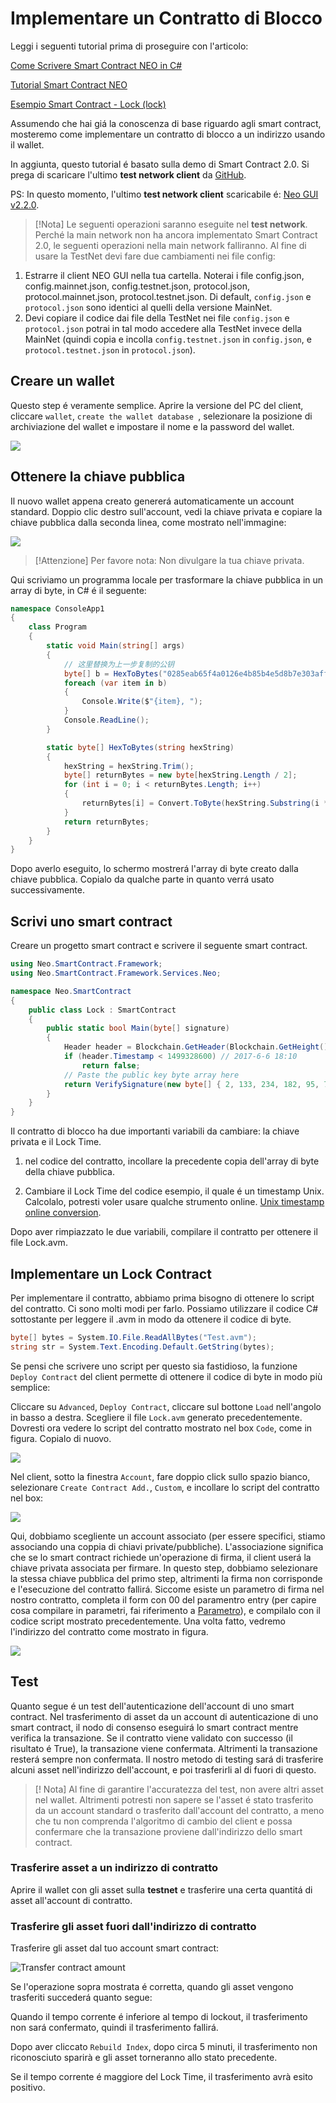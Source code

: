 # Implementare un Contratto di Blocco

Leggi i seguenti tutorial prima di proseguire con l'articolo:

[Come Scrivere Smart Contract NEO in C#](../getting-started-csharp.md)

[Tutorial Smart Contract NEO](../tutorial.md)

[Esempio Smart Contract - Lock (lock)](Lock.md)

Assumendo che hai giá la conoscenza di base riguardo agli smart contract, mosteremo come implementare un contratto di blocco a un indirizzo usando il wallet.

In aggiunta, questo tutorial é basato sulla demo di Smart Contract 2.0. Si prega di scaricare l'ultimo **test network client** da [GitHub](https://github.com/neo-project/neo-gui/releases).

PS: In questo momento, l'ultimo **test network client** scaricabile é: [Neo GUI v2.2.0](https://github.com/neo-project/neo-gui/releases/tag/v2.2.0).

> [!Nota]
> Le seguenti operazioni saranno eseguite nel **test network**. Perché la main network non ha ancora implementato Smart Contract 2.0, le seguenti operazioni nella main network falliranno.
> Al fine di usare la TestNet devi fare due cambiamenti nei file config: 
1. Estrarre il client NEO GUI nella tua cartella. Noterai i file config.json, config.mainnet.json, config.testnet.json, protocol.json, protocol.mainnet.json, protocol.testnet.json. Di default, `config.json` e `protocol.json` sono identici al quelli della versione MainNet.
2. Devi copiare il codice dai file della TestNet nei file `config.json` e `protocol.json` potrai in tal modo accedere alla TestNet invece della MainNet (quindi copia e incolla `config.testnet.json` in `config.json`, e `protocol.testnet.json` in `protocol.json`).

## Creare un wallet

Questo step é veramente semplice. Aprire la versione del PC del client, cliccare `wallet`, `create the wallet database `, selezionare la posizione di archiviazione del wallet e impostare il nome e la password del wallet.

![](../../../assets/lock2_1.png)

## Ottenere la chiave pubblica

Il nuovo wallet appena creato genererá automaticamente un account standard. Doppio clic destro sull'account, vedi la chiave privata e copiare la chiave pubblica dalla seconda linea, come mostrato nell'immagine:

![](../../../assets/lock2_2.png)

> [!Attenzione]
> Per favore nota: Non divulgare la tua chiave privata.

Qui scriviamo un programma locale per trasformare la chiave pubblica in un array di byte, in C# é il seguente:

```c#
namespace ConsoleApp1
{
    class Program
    {
        static void Main(string[] args)
        {
            // 这里替换为上一步复制的公钥
            byte[] b = HexToBytes("0285eab65f4a0126e4b85b4e5d8b7e303aff7efb360d595f2e3189bb90487ad5aa");
            foreach (var item in b)
            {
                Console.Write($"{item}, ");
            }
            Console.ReadLine();
        }

        static byte[] HexToBytes(string hexString)
        {
            hexString = hexString.Trim();
            byte[] returnBytes = new byte[hexString.Length / 2];
            for (int i = 0; i < returnBytes.Length; i++)
            {
                returnBytes[i] = Convert.ToByte(hexString.Substring(i * 2, 2), 16);
            }
            return returnBytes;
        }
    }
}
```

Dopo averlo eseguito, lo schermo mostrerá l'array di byte creato dalla chiave pubblica. Copialo da qualche parte in quanto verrá usato successivamente. 

## Scrivi uno smart contract

Creare un progetto smart contract e scrivere il seguente smart contract.

```c#
using Neo.SmartContract.Framework;
using Neo.SmartContract.Framework.Services.Neo;

namespace Neo.SmartContract
{
    public class Lock : SmartContract
    {
        public static bool Main(byte[] signature)
        {
            Header header = Blockchain.GetHeader(Blockchain.GetHeight());
            if (header.Timestamp < 1499328600) // 2017-6-6 18:10
                return false;
            // Paste the public key byte array here
            return VerifySignature(new byte[] { 2, 133, 234, 182, 95, 74, 1, 38, 228, 184, 91, 78, 93, 139, 126, 48, 58, 255, 126, 251, 54, 13, 89, 95, 46, 49, 137, 187, 144, 72, 122, 213, 170 }, signature);
        }
    }
}
```

Il contratto di blocco ha due importanti variabili da cambiare: la chiave privata e il Lock Time.

1. nel codice del contratto, incollare la precedente copia dell'array di byte della chiave pubblica.

2. Cambiare il Lock Time del codice esempio, il quale é un timestamp Unix. Calcolalo, potresti voler usare qualche strumento online. [Unix timestamp online conversion](https://unixtime.51240.com/).

Dopo aver rimpiazzato le due variabili, compilare il contratto per ottenere il file Lock.avm.

## Implementare un Lock Contract

Per implementare il contratto, abbiamo prima bisogno di ottenere lo script del contratto. Ci sono molti modi per farlo. Possiamo utilizzare il codice C# sottostante per leggere il .avm in modo da ottenere il codice di byte.

```c#
byte[] bytes = System.IO.File.ReadAllBytes("Test.avm");
string str = System.Text.Encoding.Default.GetString(bytes);
```
Se pensi che scrivere uno script per questo sia fastidioso, la funzione `Deploy Contract` del client permette di ottenere il codice di byte in modo più semplice:

Cliccare su `Advanced`, `Deploy Contract`, cliccare sul bottone `Load` nell'angolo in basso a destra. Scegliere il file `Lock.avm` generato precedentemente. Dovresti ora vedere lo script del contratto mostrato nel box `Code`, come in figura. Copialo di nuovo.

![](../../../assets/lock2_5.png)

Nel client, sotto la finestra `Account`, fare doppio click sullo spazio bianco, selezionare `Create Contract Add.`, `Custom`, e incollare lo script del contratto nel box: 

![](../../../assets/lock2_7.png)

Qui, dobbiamo scegliente un account associato (per essere specifici, stiamo associando una coppia di chiavi private/pubbliche). L'associazione significa che se lo smart contract richiede un'operazione di firma, il client userá la chiave privata associata per firmare. In questo step, dobbiamo selezionare la stessa chiave pubblica del primo step, altrimenti la firma non corrisponde e l'esecuzione del contratto fallirá. Siccome esiste un parametro di firma nel nostro contratto, completa il form con 00 del paramentro entry (per capire cosa compilare in parametri, fai riferimento a [Parametro](Parameter.md)), e compilalo con il codice script mostrato precedentemente. Una volta fatto, vedremo l'indirizzo del contratto come mostrato in figura.

![](../../../assets/lock2_8.png)



## Test

Quanto segue é un test dell'autenticazione dell'account di uno smart contract. Nel trasferimento di asset da un account di autenticazione di uno smart contract, il nodo di consenso eseguirá lo smart contract mentre verifica la transazione. Se il contratto viene validato con successo (il risultato é True), la transazione viene confermata. Altrimenti la transazione resterá sempre non confermata. Il nostro metodo di testing sará di trasferire alcuni asset nell'indirizzo dell'account, e poi trasferirli al di fuori di questo.

> [! Nota]
> Al fine di garantire l'accuratezza del test, non avere altri asset nel wallet. Altrimenti potresti non sapere se l'asset é stato trasferito da un account standard o trasferito dall'account del contratto, a meno che tu non comprenda l'algoritmo di cambio del client e possa confermare che la transazione proviene dall'indirizzo dello smart contract.

### Trasferire asset a un indirizzo di contratto

Aprire il wallet con gli asset sulla **testnet** e trasferire una certa quantitá di asset all'account di contratto.

### Trasferire gli asset fuori dall'indirizzo di contratto

Trasferire gli asset dal tuo account smart contract:

![Transfer contract amount](../../../assets/lock2_11.png)

Se l'operazione sopra mostrata é corretta, quando gli asset vengono trasferiti succederá quanto segue:

Quando il tempo corrente é inferiore al tempo di lockout, il trasferimento non sará confermato, quindi il trasferimento fallirá.

Dopo aver cliccato `Rebuild Index`, dopo circa 5 minuti, il trasferimento non riconosciuto sparirà e gli asset torneranno allo stato precedente.

Se il tempo corrente é maggiore del Lock Time, il trasferimento avrà esito positivo.
